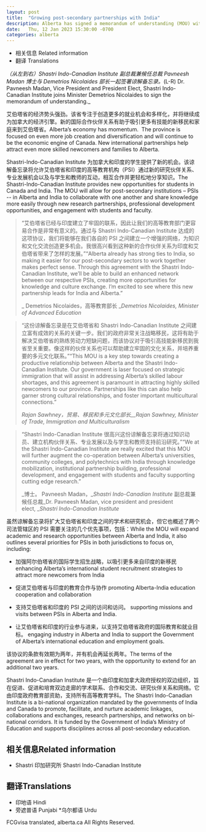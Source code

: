 ```yaml
---
layout: post
title:  "Growing post-secondary partnerships with India"
description: Alberta has signed a memorandum of understanding (MOU) with the Shastri Indo-Canadian Institute to strengthen ties between post-secondary institutions in Alberta and India.
date:   Thu, 12 Jan 2023 15:30:00 -0700
categories: alberta
---
```


*   相关信息  Related information
* 翻译  Translations

_（从左到右）Shastri Indo-Canadian Institute 副总裁兼候任总裁 Pavneesh Madan 博士与 Demetrios Nicolaides 部长一起签署谅解备忘录。_(L-R) Dr. Pavneesh Madan, Vice President and President Elect, Shastri Indo-Canadian Institute joins Minister Demetrios Nicolaides to sign the memorandum of understanding._

艾伯塔省的经济势头强劲。该省专注于创造更多的就业机会和多样化，并将继续成为加拿大的经济引擎。新的国际合作伙伴关系有助于吸引更多有技能的新移民和家庭来到艾伯塔省。Alberta’s economy has momentum.  The province is focused on even more job creation and diversification and will continue to be the economic engine of Canada. New international partnerships help attract even more skilled newcomers and families to Alberta.

Shastri-Indo-Canadian Institute 为加拿大和印度的学生提供了新的机会。该谅解备忘录将允许艾伯塔省和印度的高等教育机构（PSI）通过新的研究伙伴关系、专业发展机会以及与学生和教师的互动，相互合作并更轻松地分享知识。The Shastri-Indo-Canadian Institute provides new opportunities for students in Canada and India. The MOU will allow for post-secondary institutions – PSIs -- in Alberta and India to collaborate with one another and share knowledge more easily through new research partnerships, professional development opportunities, and engagement with students and faculty.

> “艾伯塔省已经与印度建立了牢固的联系，因此让我们的高等教育部门更容易合作是非常有意义的。通过与 Shastri Indo-Canadian Institute 达成的这项协议，我们将能够在我们各自的 PSI 之间建立一个增强的网络，为知识和文化交流创造更多机会。我很高兴看到这种新的合作伙伴关系为印度和艾伯塔省带来了怎样的发展。”“Alberta already has strong ties to India, so making it easier for our post-secondary sectors to work together makes perfect sense. Through this agreement with the Shastri Indo-Canadian Institute, we’ll be able to build an enhanced network between our respective PSIs, creating more opportunities for knowledge and culture exchange. I’m excited to see where this new partnership leads for India and Alberta.”
>
> _ Demetrios Nicolaides，高等教育部长 __Demetrios Nicolaides, Minister of Advanced Education_

> “这份谅解备忘录是在艾伯塔省和 Shastri Indo-Canadian Institute 之间建立富有成效的关系的关键一步。我们的政府非常关注战略移民，这将有助于解决艾伯塔省的熟练劳动力短缺问题，而该协议对于吸引高技能新移民到我省至关重要。像这样的伙伴关系也可以帮助建立牢固的文化关系，并培养重要的多元文化联系。”“This MOU is a key step towards creating a productive relationship between Alberta and the Shastri Indo-Canadian Institute. Our government is laser focused on strategic immigration that will assist in addressing Alberta’s skilled labour shortages, and this agreement is paramount in attracting highly skilled newcomers to our province. Partnerships like this can also help garner strong cultural relationships, and foster important multicultural connections.”
>
> _Rajan Sawhney，贸易、移民和多元文化部长__Rajan Sawhney, Minister of Trade, Immigration and Multiculturalism_

> “Shastri Indo-Canadian Institute 很高兴这份谅解备忘录将通过知识动员、建立机构伙伴关系、专业发展以及与学生和教师支持前沿研究。”“We at the Shastri Indo-Canadian Institute are really excited that this MOU will further augment the co-operation between Alberta’s universities, community colleges, and polytechnics with India through knowledge mobilization, institutional partnership building, professional development, and engagement with students and faculty supporting cutting edge research.”
>
> _博士。 Pavneesh Madan，__Shastri Indo-Canadian Institute_ 副总裁兼候任总裁_Dr. Pavneesh Madan, vice president and president elect, __Shastri Indo-Canadian Institute_

虽然谅解备忘录将扩大艾伯塔省和印度之间的学术和研究机会，但它也概述了两个司法管辖区的 PSI 需要关注的几个优先事项，包括：While the MOU will expand academic and research opportunities between Alberta and India, it also outlines several priorities for PSIs in both jurisdictions to focus on, including:

* 加强阿尔伯塔省的国际学生招生战略，以吸引更多来自印度的新移民  enhancing Alberta’s international student recruitment strategies to attract more newcomers from India

* 促进艾伯塔省与印度的教育合作与协作  promoting Alberta-India education cooperation and collaboration

* 支持艾伯塔省和印度的 PSI 之间的访问和访问。  supporting missions and visits between PSIs in Alberta and India.

* 让艾伯塔省和印度的行业参与进来，以支持艾伯塔省政府的国际教育和就业目标。  engaging industry in Alberta and India to support the Government of Alberta’s international education and employment goals.

该协议的条款有效期为两年，并有机会再延长两年。The terms of the agreement are in effect for two years, with the opportunity to extend for an additional two years.

Shastri Indo-Canadian Institute 是一个由印度和加拿大政府授权的双边组织，旨在促进、促进和培育双边走廊的学术联系、合作和交流、研究伙伴关系和网络。它由印度政府教育部资助，支持所有高等教育学科。The Shastri Indo-Canadian Institute is a bi-national organization mandated by the governments of India and Canada to promote, facilitate, and nurture academic linkages, collaborations and exchanges, research partnerships, and networks on bi-national corridors. It is funded by the Government of India’s Ministry of Education and supports disciplines across all post-secondary education.

## 相关信息Related information

* Shastri 印加研究所  Shastri Indo-Canadian Institute

## 翻译Translations

* 印地语  Hindi
* 旁遮普语  Punjabi
*乌尔都语  Urdu

FCGvisa translated, alberta.ca All Rights Reserved.
